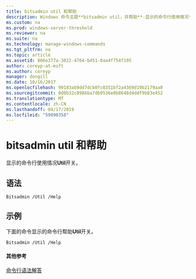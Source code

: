 ```yaml
---
title: bitsadmin util 和帮助
description: Windows 命令主题**bitsadmin util，并帮助**-显示的命令行使用情况**Util**开关。
ms.custom: na
ms.prod: windows-server-threshold
ms.reviewer: na
ms.suite: na
ms.technology: manage-windows-commands
ms.tgt_pltfrm: na
ms.topic: article
ms.assetid: 806e377a-3022-4764-b451-0aa4f754f195
author: coreyp-at-msft
ms.author: coreyp
manager: dongill
ms.date: 10/16/2017
ms.openlocfilehash: 99183ab9dd7dcb0fc0351bf2a4369d19b2179aa0
ms.sourcegitcommit: 0d0b32c8986ba7db9536e0b8648d4ddf9b03e452
ms.translationtype: MT
ms.contentlocale: zh-CN
ms.lasthandoff: 04/17/2019
ms.locfileid: "59890358"
---
```

# <a name="bitsadmin-util-and-help"></a>bitsadmin util 和帮助



显示的命令行使用情况**Util**开关。

## <a name="syntax"></a>语法

```
Bitsadmin /Util /Help 
```

## <a name="BKMK_examples"></a>示例

下面的命令显示的命令行帮助**Util**开关。
```
Bitsadmin /Util /Help
```

#### <a name="additional-references"></a>其他参考

[命令行语法解答](command-line-syntax-key.md)